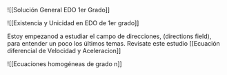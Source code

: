 ![[Solución General EDO 1er Grado]]

![[Existencia y Unicidad en EDO de 1er grado]]

Estoy empezanod a estudiar el campo de direcciones, (directions field), para entender un poco los últimos temas.
Revisate este estudio
[[Ecuación diferencial de Velocidad y Aceleracion]]

![[Ecuaciones homogéneas de grado n]]

